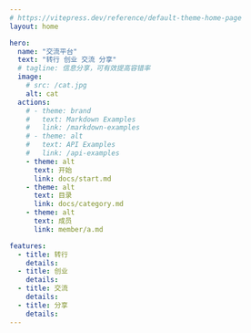 ```yaml
---
# https://vitepress.dev/reference/default-theme-home-page
layout: home

hero:
  name: "交流平台"
  text: "转行 创业 交流 分享"
  # tagline: 信息分享，可有效提高容错率
  image:
    # src: /cat.jpg
    alt: cat
  actions:
    # - theme: brand
    #   text: Markdown Examples
    #   link: /markdown-examples
    # - theme: alt
    #   text: API Examples
    #   link: /api-examples
    - theme: alt
      text: 开始
      link: docs/start.md
    - theme: alt
      text: 目录
      link: docs/category.md
    - theme: alt
      text: 成员
      link: member/a.md

features:
  - title: 转行
    details:
  - title: 创业
    details:
  - title: 交流
    details:
  - title: 分享
    details:
---
```

